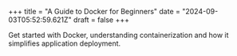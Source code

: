 +++
title = "A Guide to Docker for Beginners"
date = "2024-09-03T05:52:59.621Z"
draft = false
+++

  Get started with Docker, understanding containerization and how it simplifies application deployment.
        